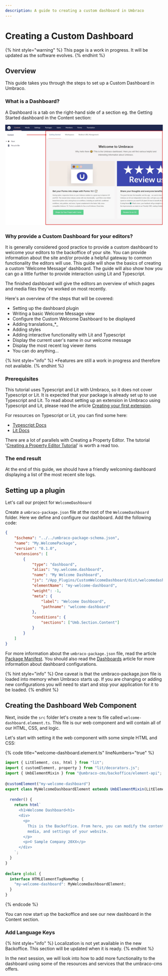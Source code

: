 ```yaml
---
description: A guide to creating a custom dashboard in Umbraco
---
```


# Creating a Custom Dashboard

{% hint style="warning" %}
This page is a work in progress. It will be updated as the software evolves.
{% endhint %}

## Overview

This guide takes you through the steps to set up a Custom Dashboard in Umbraco.

### What is a Dashboard?

A Dashboard is a tab on the right-hand side of a section eg. the Getting Started dashboard in the Content section:

![Welcome dashboard](<../../10/umbraco-cms/tutorials/images/whatisadashboard-v10 (1) (1).jpg>)

### Why provide a Custom Dashboard for your editors?

It is generally considered good practice to provide a custom dashboard to welcome your editors to the backoffice of your site. You can provide information about the site and/or provide a helpful gateway to common functionality the editors will use. This guide will show the basics of creating a custom 'Welcome Message' dashboard. The guide will also show how you can go a little further to provide interaction using Lit and Typescript.

The finished dashboard will give the editors an overview of which pages and media files they've worked on most recently.

Here's an overview of the steps that will be covered:

* Setting up the dashboard plugin
* Writing a basic Welcome Message view
* Configure the Custom Welcome Dashboard to be displayed
* Adding translations_\*_
* Adding styles
* Adding interactive functionality with Lit and Typescript
* Display the current user's name in our welcome message
* Display the most recent log viewer items
* You can do anything...

{% hint style="info" %}
\*Features are still a work in progress and therefore not available.
{% endhint %}

### Prerequisites

This tutorial uses Typescript and Lit with Umbraco, so it does not cover Typescript or Lit. It is expected that your package is already set up to use Typescript and Lit. To read about setting up an extension in Umbraco using Typescript and Lit, please read the article [Creating your first extension](broken-reference).

For resources on Typescript or Lit, you can find some here:

* [Typescript Docs](https://www.typescriptlang.org/docs/)
* [Lit Docs](https://lit.dev/docs/)

There are a lot of parallels with Creating a Property Editor. The tutorial '[Creating a Property Editor Tutorial](creating-a-property-editor/)' is worth a read too.

### The end result

At the end of this guide, we should have a friendly welcoming dashboard displaying a list of the most recent site logs.

## Setting up a plugin

Let's call our project for `WelcomeDashboard`

Create a `umbraco-package.json` file at the root of the `WelcomeDashboard` folder. Here we define and configure our dashboard. Add the following code:

```json
{
	"$schema": "../../umbraco-package-schema.json",
	"name": "My.WelcomePackage",
	"version": "0.1.0",
	"extensions": [
		{
			"type": "dashboard",
			"alias": "my.welcome.dashboard",
			"name": "My Welcome Dashboard",
			"js": "/App_Plugins/CustomWelcomeDashboard/dist/welcomedashboard.js",
			"elementName": "my-welcome-dashboard",
			"weight": -1,
			"meta": {
				"label": "Welcome Dashboard",
				"pathname": "welcome-dashboard"
			},
			"conditions": {
				"sections": ["Umb.Section.Content"]
			}
		}
	]
}
```

For more information about the `umbraco-package.json` file, read the article [Package Manifest](../extending/package-manifest/). You should also read the [Dashboards](../extending/dashboards.md) article for more information about dashboard configurations.

{% hint style="info" %}
One caveat is that the umbraco-package.json file is loaded into memory when Umbraco starts up. If you are changing or adding new configurations you will need to start and stop your application for it to be loaded.
{% endhint %}

## Creating the Dashboard Web Component

Next, inside the `src` folder let's create a new ts file called `welcome-dashboard.element.ts`. This file is our web component and will contain all of our HTML, CSS, and logic.

Let's start with setting it the web component with some simple HTML and CSS:

{% code title="welcome-dashboard.element.ts" lineNumbers="true" %}
```typescript
import { LitElement, css, html } from "lit";
import { customElement, property } from "lit/decorators.js";
import { UmbElementMixin } from "@umbraco-cms/backoffice/element-api";

@customElement("my-welcome-dashboard")
export class MyWelcomeDashboardElement extends UmbElementMixin(LitElement) {

  render() {
    return html`
      <h1>Welcome Dashboard<h1>
      <div>
        <p>
          This is the Backoffice. From here, you can modify the content,
          media, and settings of your website.
        </p>
        <p>© Sample Company 20XX</p>
      </div>
    `;
  }
}

declare global {
  interface HTMLElementTagNameMap {
    "my-welcome-dashboard": MyWelcomeDashboardElement;
  }
}
```
{% endcode %}

You can now start up the backoffice and see our new dashboard in the Content section.

### Add Language Keys

{% hint style="info" %}
Localization is not yet available in the new Backoffice. This section will be updated when it is ready.
{% endhint %}

In the next session, we will look into how to add more functionality to the dashboard using some of the resources and services that the umbraco-cms offers.
